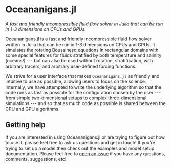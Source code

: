 # Oceananigans.jl
*A fast and friendly incompressible fluid flow solver in Julia that can be run in 1-3 dimensions on CPUs and GPUs.*

Oceananigans.jl is a fast and friendly incompressible fluid flow solver written in Julia that can be run in 1-3
dimensions on CPUs and GPUs. It simulates the rotating Boussinesq equations in rectangular domains with some
special features for fluids stratified by both temperature and salinity (oceans!) --- but can also be used without
rotation, stratification, with arbitrary tracers, and arbitrary user-defined forcing functions.

We strive for a user interface that makes `Oceananigans.jl` as friendly and intuitive to use as possible,
allowing users to focus on the science. Internally, we have attempted to write the underlying algorithm
so that the code runs as fast as possible for the configuration chosen by the user --- from simple
two-dimensional setups to complex three-dimensional simulations --- and so that as much code
as possible is shared between the CPU and GPU algorithms.

## Getting help
If you are interested in using Oceananigans.jl or are trying to figure out how to use it, please feel free to ask us
questions and get in touch! If you're trying to set up a model then check out the examples and model setup
documentation. Please feel free to [open an issue](https://github.com/climate-machine/Oceananigans.jl/issues/new)
if you have any questions, comments, suggestions, etc!

